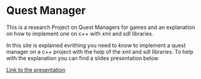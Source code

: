 # Quest Manager
This is a research Project on Quest Managers for games and an explanation on how to implement one on c++ with xml and sdl libraries.

In this site is explained evrithing you need to know to implement a quest manager on a c++ project with the help of the xml and sdl libraries. To help with the explanation you can find a slides presentation below

[Link to the presentation](https://docs.google.com/presentation/d/1sUzmROdSO6PizK6M_0evII9T5EJ6JOWZUksZApChd1Y/edit?usp=sharing)
